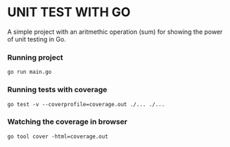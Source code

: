 # UNIT TEST WITH GO

A simple project with an aritmethic operation (sum) for showing the power of unit testing in Go.

### Running project

```
go run main.go
```

### Running tests with coverage

```
go test -v --coverprofile=coverage.out ./... ./...
```

### Watching the coverage in browser

```
go tool cover -html=coverage.out
```

